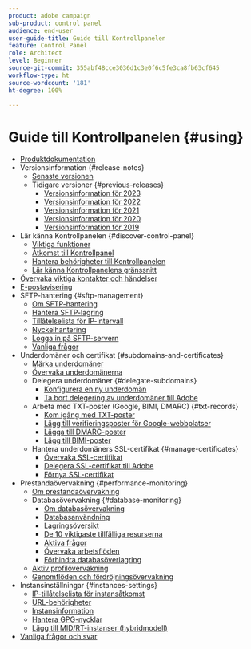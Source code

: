 ```yaml
---
product: adobe campaign
sub-product: control panel
audience: end-user
user-guide-title: Guide till Kontrollpanelen
feature: Control Panel
role: Architect
level: Beginner
source-git-commit: 355abf48cce3036d1c3e0f6c5fe3ca8fb63cf645
workflow-type: ht
source-wordcount: '181'
ht-degree: 100%

---
```



# Guide till Kontrollpanelen {#using}

+ [Produktdokumentation](control-panel-home.md)
+ Versionsinformation {#release-notes}
   + [Senaste versionen](rn/release-notes.md)
   + Tidigare versioner {#previous-releases}
      + [Versionsinformation för 2023](rn/release-notes-2023.md)
      + [Versionsinformation för 2022](rn/release-notes-2022.md)
      + [Versionsinformation för 2021](rn/release-notes-2021.md)
      + [Versionsinformation för 2020](rn/release-notes-2020.md)
      + [Versionsinformation för 2019](rn/release-notes-2019.md)
+ Lär känna Kontrollpanelen {#discover-control-panel}
   + [Viktiga funktioner](discover/using/key-features.md)
   + [Åtkomst till Kontrollpanel](discover/using/accessing-control-panel.md)
   + [Hantera behörigheter till Kontrollpanelen](discover/using/managing-permissions.md)
   + [Lär känna Kontrollpanelens gränssnitt](discover/using/discovering-the-interface.md)
+ [Övervaka viktiga kontakter och händelser](service-events/service-events.md)
+ [E-postavisering](performance-monitoring/using/email-alerting.md)
+ SFTP-hantering {#sftp-management}
   + [Om SFTP-hantering](sftp/using/about-sftp-management.md)
   + [Hantera SFTP-lagring](sftp/using/sftp-storage-management.md)
   + [Tillåtelselista för IP-intervall](sftp/using/ip-range-allow-listing.md)
   + [Nyckelhantering](sftp/using/key-management.md)
   + [Logga in på SFTP-servern](sftp/using/logging-into-sftp-server.md)
   + [Vanliga frågor](sftp/using/common-questions.md)
+ Underdomäner och certifikat {#subdomains-and-certificates}
   + [Märka underdomäner](subdomains-certificates/using/subdomains-branding.md)
   + [Övervaka underdomänerna](subdomains-certificates/using/monitoring-subdomains.md)
   + Delegera underdomäner {#delegate-subdomains}
      + [Konfigurera en ny underdomän](subdomains-certificates/using/setting-up-new-subdomain.md)
      + [Ta bort delegering av underdomäner till Adobe](subdomains-certificates/using/remove-delegated-subdomains.md)
   + Arbeta med TXT-poster (Google, BIMI, DMARC) {#txt-records}
      + [Kom igång med TXT-poster](subdomains-certificates/using/gs-txt-records.md)
      + [Lägg till verifieringsposter för Google-webbplatser](subdomains-certificates/using/managing-txt-records.md)
      + [Lägga till DMARC-poster](subdomains-certificates/using/dmarc.md)
      + [Lägg till BIMI-poster](subdomains-certificates/using/bimi.md)
   + Hantera underdomäners SSL-certifikat {#manage-certificates}
      + [Övervaka SSL-certifikat](subdomains-certificates/using/monitoring-ssl-certificates.md)
      + [Delegera SSL-certifikat till Adobe](subdomains-certificates/using/delegate-ssl.md)
      + [Förnya SSL-certifikat](subdomains-certificates/using/renewing-subdomain-certificate.md)
+ Prestandaövervakning {#performance-monitoring}
   + [Om prestandaövervakning](performance-monitoring/using/about-performance-monitoring.md)
   + Databasövervakning {#database-monitoring}
      + [Om databasövervakning](performance-monitoring/using/database-monitoring.md)
      + [Databasanvändning](performance-monitoring/using/database-utilization.md)
      + [Lagringsöversikt](performance-monitoring/using/database-storage-overview.md)
      + [De 10 viktigaste tillfälliga resurserna](performance-monitoring/using/database-top-ten-resources.md)
      + [Aktiva frågor](performance-monitoring/using/database-active-queries.md)
      + [Övervaka arbetsflöden](performance-monitoring/using/workflow-monitoring.md)
      + [Förhindra databasöverlagring](performance-monitoring/using/database-preventing-overload.md)
   + [Aktiv profilövervakning](performance-monitoring/using/active-profiles-monitoring.md)
   + [Genomflöden och fördröjningsövervakning](performance-monitoring/using/throughputs-latencies.md)
+ Instansinställningar {#instances-settings}
   + [IP-tillåtelselista för instansåtkomst](instances-settings/using/ip-allow-listing-instance-access.md)
   + [URL-behörigheter](instances-settings/using/url-permissions.md)
   + [Instansinformation](instances-settings/using/instance-details.md)
   + [Hantera GPG-nycklar](instances-settings/using/gpg-keys-management.md)
   + [Lägg till MID/RT-instanser (hybridmodell)](instances-settings/using/external-accounts.md)
+ [Vanliga frågor och svar ](faq.md)
